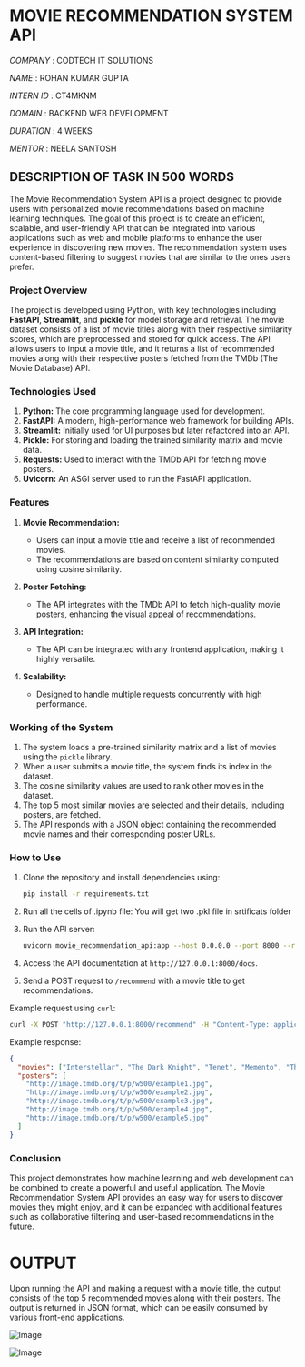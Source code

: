 # MOVIE RECOMMENDATION SYSTEM API

*COMPANY* : CODTECH IT SOLUTIONS

*NAME* : ROHAN KUMAR GUPTA

*INTERN ID* : CT4MKNM

*DOMAIN* : BACKEND WEB DEVELOPMENT

*DURATION* : 4 WEEKS

*MENTOR* : NEELA SANTOSH

## DESCRIPTION OF TASK  IN 500 WORDS

The Movie Recommendation System API is a project designed to provide users with personalized movie recommendations based on machine learning techniques. The goal of this project is to create an efficient, scalable, and user-friendly API that can be integrated into various applications such as web and mobile platforms to enhance the user experience in discovering new movies. The recommendation system uses content-based filtering to suggest movies that are similar to the ones users prefer.

### Project Overview

The project is developed using Python, with key technologies including **FastAPI**, **Streamlit**, and **pickle** for model storage and retrieval. The movie dataset consists of a list of movie titles along with their respective similarity scores, which are preprocessed and stored for quick access. The API allows users to input a movie title, and it returns a list of recommended movies along with their respective posters fetched from the TMDb (The Movie Database) API.

### Technologies Used

1. **Python:** The core programming language used for development.
2. **FastAPI:** A modern, high-performance web framework for building APIs.
3. **Streamlit:** Initially used for UI purposes but later refactored into an API.
4. **Pickle:** For storing and loading the trained similarity matrix and movie data.
5. **Requests:** Used to interact with the TMDb API for fetching movie posters.
6. **Uvicorn:** An ASGI server used to run the FastAPI application.

### Features

1. **Movie Recommendation:**

   - Users can input a movie title and receive a list of recommended movies.
   - The recommendations are based on content similarity computed using cosine similarity.

2. **Poster Fetching:**

   - The API integrates with the TMDb API to fetch high-quality movie posters, enhancing the visual appeal of recommendations.

3. **API Integration:**

   - The API can be integrated with any frontend application, making it highly versatile.

4. **Scalability:**

   - Designed to handle multiple requests concurrently with high performance.

### Working of the System

1. The system loads a pre-trained similarity matrix and a list of movies using the `pickle` library.
2. When a user submits a movie title, the system finds its index in the dataset.
3. The cosine similarity values are used to rank other movies in the dataset.
4. The top 5 most similar movies are selected and their details, including posters, are fetched.
5. The API responds with a JSON object containing the recommended movie names and their corresponding poster URLs.

### How to Use

1. Clone the repository and install dependencies using:
   ```bash
   pip install -r requirements.txt
   ```
2. Run all the cells of .ipynb file: You will get two .pkl file in srtificats folder
   
3. Run the API server:
   ```bash
   uvicorn movie_recommendation_api:app --host 0.0.0.0 --port 8000 --reload
   ```
4. Access the API documentation at `http://127.0.0.1:8000/docs`.
5. Send a POST request to `/recommend` with a movie title to get recommendations.

Example request using `curl`:
```bash
curl -X POST "http://127.0.0.1:8000/recommend" -H "Content-Type: application/json" -d '{"movie":"Inception"}'
```

Example response:
```json
{
  "movies": ["Interstellar", "The Dark Knight", "Tenet", "Memento", "The Prestige"],
  "posters": [
    "http://image.tmdb.org/t/p/w500/example1.jpg",
    "http://image.tmdb.org/t/p/w500/example2.jpg",
    "http://image.tmdb.org/t/p/w500/example3.jpg",
    "http://image.tmdb.org/t/p/w500/example4.jpg",
    "http://image.tmdb.org/t/p/w500/example5.jpg"
  ]
}
```

### Conclusion

This project demonstrates how machine learning and web development can be combined to create a powerful and useful application. The Movie Recommendation System API provides an easy way for users to discover movies they might enjoy, and it can be expanded with additional features such as collaborative filtering and user-based recommendations in the future.

# OUTPUT

Upon running the API and making a request with a movie title, the output consists of the top 5 recommended movies along with their posters. The output is returned in JSON format, which can be easily consumed by various front-end applications.

![Image](https://github.com/user-attachments/assets/8bb36ca4-7618-409e-9b48-2c6dc1619cd0)

![Image](https://github.com/user-attachments/assets/4b82b610-bb3f-4021-996a-0b8517aaff44)
